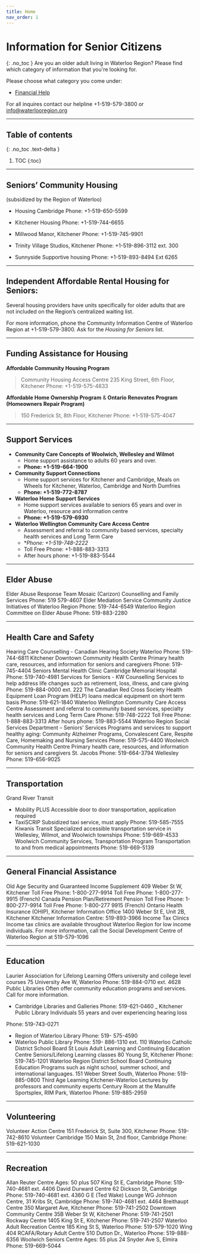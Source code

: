 ```yaml
---
title: Home
nav_order: 1
---
```


# Information for Senior Citizens
{: .no_toc }
Are you an older adult living in Waterloo Region? 
Please find which category of information that you're looking for.

Please choose what category you come under:

- [Financial Help](./docs/finance/financialhelp.md)



For all inquires contact our helpline +1-519-579-3800 or [info@waterlooregion.org](mailto:info@waterlooregion.org)

---

## Table of contents
{: .no_toc .text-delta }

1. TOC
{:toc}

---
## Seniors’ Community Housing
(subsidized by the Region of Waterloo)

- Housing Cambridge Phone: +1-519-650-5599

- Kitchener Housing Phone: +1-519-744-6655

- Millwood Manor, Kitchener Phone: +1-519-745-9901

- Trinity Village Studios, Kitchener Phone: +1-519-896-3112 ext. 300

- Sunnyside Supportive housing Phone: +1-519-893-8494 Ext 6265

---

## Independent Affordable Rental Housing for Seniors:

Several housing providers have units specifically for older adults that are not included on the Region’s centralized waiting list. 

For more information, phone the Community Information Centre of Waterloo Region at +1-519-579-3800. 
Ask for the _Housing for Seniors_ list.

---

## Funding Assistance for Housing
**Affordable Community Housing Program**

>Community Housing Access Centre 235 King Street, 6th Floor, Kitchener Phone: +1-519-575-4833

**Affordable Home Ownership Program** & **Ontario Renovates Program (Homeowners Repair Program)**

>150 Frederick St, 8th Floor, Kitchener Phone: +1-519-575-4047

---

## Support Services
- **Community Care Concepts of Woolwich, Wellesley and Wilmot** 
  - Home support assistance to adults 60 years and over.
   - **Phone: +1-519-664-1900**
- **Community Support Connections** 
  - Home support services for Kitchener and Cambridge, Meals on Wheels for Kitchener, Waterloo, Cambridge and North Dumfries  
  - **Phone: +1-519-772-8787**
- **Waterloo Home Support Services**
  - Home support services available to seniors 65 years and over in Waterloo, resource and information centre
  - **Phone: +1-519-579-6930**
- **Waterloo Wellington Community Care Access Centre**
  - Assessment and referral to community based services, specialty health services and Long Term Care
  - **Phone: +1-519-748-2222*
  - Toll Free Phone: +1-888-883-3313 
  - After hours phone: +1-519-883-5544

---

## Elder Abuse
Elder Abuse Response Team
Mosaic (Carizon) Counselling and Family Services
Phone: 519 579-4607
Elder Mediation Service
Community Justice Initiatives of Waterloo Region
Phone: 519-744-6549
Waterloo Region Committee on Elder Abuse
Phone: 519-883-2280

---

## Health Care and Safety
Hearing Care Counselling - Canadian Hearing Society Waterloo
Phone: 519- 744-6811
Kitchener Downtown Community Health
Centre
Primary health care, resources, and information for seniors and caregivers Phone: 519-745-4404
Seniors Mental Health Clinic
Cambridge Memorial Hospital Phone: 519-740-4981
Services for Seniors - KW Counselling
Services to help address life changes such as retirement, loss, illness, and care giving Phone: 519-884-0000 ext. 222
The Canadian Red Cross Society
Health Equipment Loan Program (HELP) loans medical equipment on short term basis Phone: 519-621-1840
Waterloo Wellington Community Care Access Centre
Assessment and referral to community based services, specialty health services and Long Term Care
Phone: 519-748-2222
Toll Free Phone: 1-888-883-3313 After hours phone: 519-883-5544
Waterloo Region Social Services Department – Seniors’ Services Programs and services to support healthy aging: Community Alzheimer Programs, Convalescent Care, Respite Care, Homemaking and Nursing Services Phone: 519-575-4400
Woolwich Community Health Centre
Primary health care, resources, and information for seniors and caregivers St. Jacobs Phone: 519-664-3794 Wellesley Phone: 519-656-9025

---

## Transportation
Grand River Transit
- Mobility PLUS
Accessible door to door transportation, application required
-  TaxiSCRIP
Subsidized taxi service, must apply
Phone: 519-585-7555
Kiwanis Transit
Specialized accessible transportation service in Wellesley, Wilmot, and Woolwich townships Phone: 519-669-4533
Woolwich Community Services, Transportation Program Transportation to and from medical appointments Phone: 519-669-5139

---

## General Financial Assistance
Old Age Security and Guaranteed Income Supplement
409 Weber St W, Kitchener
Toll Free Phone: 1-800-277-9914
Toll Free Phone: 1-800-277-9915 (French)
Canada Pension Plan/Retirement Pension
Toll Free Phone: 1-800-277-9914
Toll Free Phone: 1-800-277 9915 (French)
Ontario Health Insurance (OHIP), Kitchener Information Office
1400 Weber St E, Unit 2B, Kitchener Kitchener Information Centre: 519-893-3966
Income Tax Clinics
Income tax clinics are available throughout Waterloo Region for low income individuals. For more information, call the Social Development Centre of Waterloo Region at 519-579-1096

---

## Education
Laurier Association for Lifelong Learning
Offers university and college level courses 75 University Ave W, Waterloo
Phone: 519-884-0710 ext. 4628
Public Libraries
Often offer community education programs and services. Call for more information.
- Cambridge Libraries and Galleries Phone: 519-621-0460
_ Kitchener Public Library
          Individuals 55 years and over experiencing hearing loss
 
Phone: 519-743-0271
- Region of Waterloo Library Phone: 519- 575-4590
- Waterloo Public Library
Phone: 519- 886-1310 ext. 110
Waterloo Catholic District School Board St Louis Adult Learning and Continuing Education Centre
Seniors/Lifelong Learning classes
80 Young St, Kitchener Phone: 519-745-1201
Waterloo Region District School Board Continuing Education
Programs such as night school, summer school, and international languages.
151 Weber Street South, Waterloo Phone: 519-885-0800
Third Age Learning Kitchener-Waterloo
Lectures by professors and community experts
Century Room at the Manulife Sportsplex, RIM Park, Waterloo
Phone: 519-885-2959

---

## Volunteering
Volunteer Action Centre
151 Frederick St, Suite 300, Kitchener Phone: 519-742-8610
Volunteer Cambridge
150 Main St, 2nd floor, Cambridge Phone: 519-621-1030 

---

## Recreation
Allan Reuter Centre
Ages: 50 plus
507 King St E, Cambridge Phone: 519-740-4681 ext. 4406
David Durward Centre
62 Dickson St, Cambridge Phone: 519-740-4681 ext. 4360
G E (Ted Wake) Lounge
WG Johnson Centre, 31 Kribs St, Cambridge Phone: 519-740-4681 ext. 4464
Breithaupt Centre
350 Margaret Ave, Kitchener Phone: 519-741-2502
Downtown Community Centre
35B Weber St W, Kitchener Phone: 519-741-2501
Rockway Centre
1405 King St E, Kitchener Phone: 519-741-2507
Waterloo Adult Recreation Centre
185 King St S, Waterloo Phone: 519-579-1020
Wing 404 RCAFA/Rotary Adult Centre
510 Dutton Dr., Waterloo Phone: 519-888-6356
Woolwich Seniors Centre
Ages: 55 plus
24 Snyder Ave S, Elmira Phone: 519-669-5044



